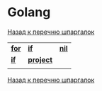 # Golang

[Назад к перечню шпаргалок][back]

||||
|:---|:---|:---|
| **[for]** | **[if]** | **[nil]** |
| **[if]** | [**project**][layout] |  |
||||

[Назад к перечню шпаргалок][back]

[back]: <../.> "Назад к перечню шпаргалок"

[for]: </for> "Циклы"

[if]: </if> "Условия"

[nil]: <nil> "nil"

[layout]: <project-layout> "Стандартная версия проекта Go"